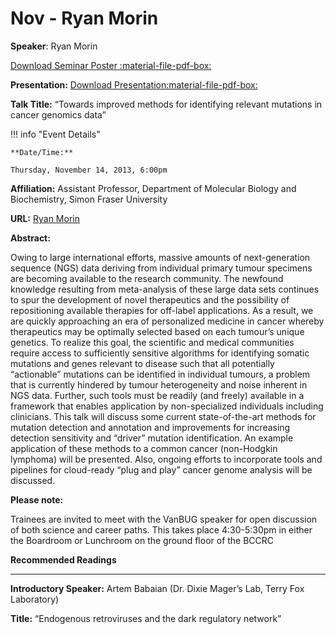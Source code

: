 # Nov - Ryan Morin

**Speaker**: Ryan Morin

[Download Seminar Poster :material-file-pdf-box:](http://www.vanbug.org/wp-content/uploads/2013/11/vanbug-poster_2013_november.pdf "vanbug-poster_2013_november.pdf")

**Presentation:** [Download Presentation:material-file-pdf-box:](http://www.vanbug.org/wp-content/uploads/2013/11/vanbug_nov_ryan_morin.pdf "vanbug_nov_ryan_morin.pdf")

**Talk Title:** “Towards improved methods for identifying relevant mutations in cancer genomics data”

!!! info "Event Details"
    
    
    **Date/Time:**
    
    Thursday, November 14, 2013, 6:00pm

**Affiliation:** Assistant Professor, Department of Molecular Biology and Biochemistry, Simon Fraser University

**URL:** [Ryan Morin](http://www.sfu.ca/mbb/People/Morin/)

**Abstract:**

Owing to large international efforts, massive amounts of next-generation sequence (NGS) data deriving from individual primary tumour specimens are becoming available to the research community. The newfound knowledge resulting from meta-analysis of these large data sets continues to spur the development of novel therapeutics and the possibility of repositioning available therapies for off-label applications. As a result, we are quickly approaching an era of personalized medicine in cancer whereby therapeutics may be optimally selected based on each tumour’s unique genetics. To realize this goal, the scientific and medical communities require access to sufficiently sensitive algorithms for identifying somatic mutations and genes relevant to disease such that all potentially “actionable” mutations can be identified in individual tumours, a problem that is currently hindered by tumour heterogeneity and noise inherent in NGS data. Further, such tools must be readily (and freely) available in a framework that enables application by non-specialized individuals including clinicians. This talk will discuss some current state-of-the-art methods for mutation detection and annotation and improvements for increasing detection sensitivity and “driver” mutation identification. An example application of these methods to a common cancer (non-Hodgkin lymphoma) will be presented. Also, ongoing efforts to incorporate tools and pipelines for cloud-ready “plug and play” cancer genome analysis will be discussed.

**Please note:**

Trainees are invited to meet with the VanBUG speaker for open discussion of both science and career paths. This takes place 4:30-5:30pm in either the Boardroom or Lunchroom on the ground floor of the BCCRC

**Recommended Readings**

---

**Introductory Speaker:** Artem Babaian (Dr. Dixie Mager’s Lab, Terry Fox Laboratory)

**Title:** “Endogenous retroviruses and the dark regulatory network”

